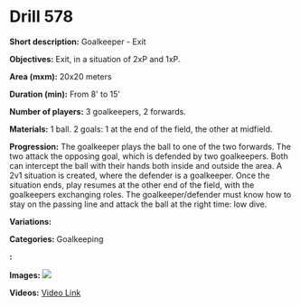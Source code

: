 # Drill 578

**Short description:**
Goalkeeper - Exit

**Objectives:**
Exit, in a situation of 2xP and 1xP.

**Area (mxm):**
20x20 meters

**Duration (min):**
From 8' to 15'

**Number of players:**
3 goalkeepers, 2 forwards.

**Materials:**
1 ball. 2 goals: 1 at the end of the field, the other at midfield.

**Progression:**
The goalkeeper plays the ball to one of the two forwards. The two attack the opposing goal, which is defended by two goalkeepers. Both can intercept the ball with their hands both inside and outside the area. A 2v1 situation is created, where the defender is a goalkeeper. Once the situation ends, play resumes at the other end of the field, with the goalkeepers exchanging roles. The goalkeeper/defender must know how to stay on the passing line and attack the ball at the right time: low dive.

**Variations:**


**Categories:**
Goalkeeping

**:**


**Images:**
![](https://www.coachingfutsal.com/\images\b9d2fe3504d4de63911ec764a7353db350d57b82857b32a2c999ce8990adb9e4c87059468cddece3833a49eb1f8d0621f6f91b4e2c004b973ddfe8a11c04ee944e70a51d6e097.jpg)

**Videos:**
[Video Link](https://www.youtube.com/embed/AYfb07AoOSs)

